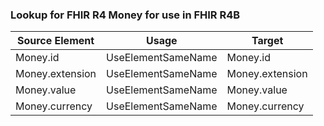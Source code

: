 ### Lookup for FHIR R4 Money for use in FHIR R4B

| Source Element | Usage | Target |
| -------------- | ----- | ------ |
| Money.id | UseElementSameName | Money.id |
| Money.extension | UseElementSameName | Money.extension |
| Money.value | UseElementSameName | Money.value |
| Money.currency | UseElementSameName | Money.currency |
